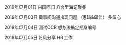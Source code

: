 2019年07月01日
兴国回归
八合里海记聚餐

2019年07月03日
同事间沟通出现问题 （思琦&邱佳）
多留心

2019年07月04日
测试OCR 想办法搞定瓶身编号

2019年07月05日
阳凤分享 HR 工作